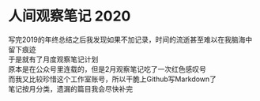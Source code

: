 # 人间观察笔记 2020

写完2019的年终总结之后我发现如果不加记录，时间的流逝甚至难以在我脑海中留下痕迹  
于是就有了月度观察笔记计划  
原本是在公众号里连载的，但是2月观察笔记吃了一次红色感叹号  
而我又比较珍惜这个工作室账号，所以干脆上Github写Markdown了  
笔记按月分类，遗漏的篇目我会尽快补完  
